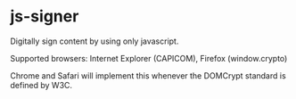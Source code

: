 js-signer
=========

Digitally sign content by using only javascript.

Supported browsers: Internet Explorer (CAPICOM), Firefox (window.crypto)

Chrome and Safari will implement this whenever the DOMCrypt standard is defined by W3C.
